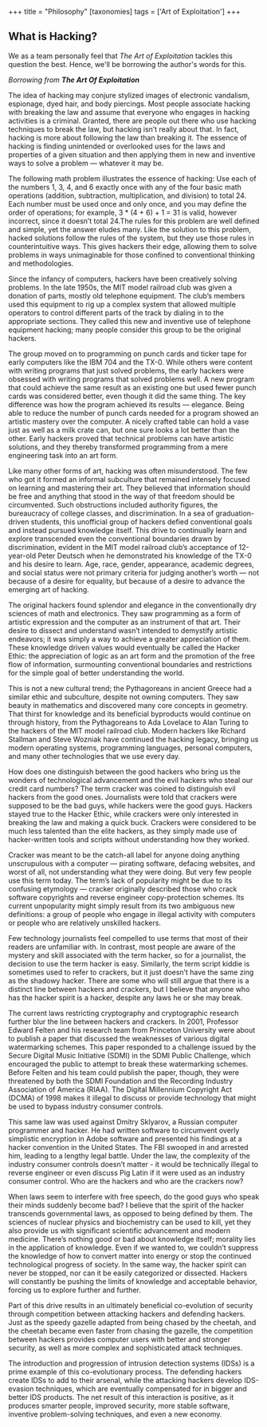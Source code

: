 +++
title = "Philosophy"
[taxonomies]
tags = ['Art of Exploitation']
+++

## What is Hacking?

We as a team personally feel that _The Art of Exploitation_ tackles this question the best. Hence, we'll be borrowing the author's words for this.

_Borrowing from **The Art Of Exploitation**_

The idea of hacking may conjure stylized images of electronic vandalism, espionage, dyed hair, and body piercings. Most people associate hacking with breaking the law and assume that everyone who engages in hacking activities is a criminal. Granted, there are people out there who use hacking techniques to break the law, but hacking isn’t really about that. In fact, hacking is more about following the law than breaking it. The essence of hacking is finding unintended or overlooked uses for the laws and properties of a given situation and then applying them in new and inventive ways to solve a problem — whatever it may be.

The following math problem illustrates the essence of hacking:
Use each of the numbers 1, 3, 4, and 6 exactly once with any of the four basic math operations (addition, subtraction, multiplication, and division) to total 24. Each number must be used once and only once, and you may define the order of operations; for example, 3 * (4 + 6) + 1 = 31 is valid, however incorrect, since it doesn’t total 24.The rules for this problem are well defined and simple, yet the answer eludes many. Like the solution to this problem, hacked solutions follow the rules of the system, but they use those rules in counterintuitive ways. This gives hackers their edge, allowing them to solve problems in ways unimaginable for those confined to conventional thinking and methodologies.

Since the infancy of computers, hackers have been creatively solving problems. In the late 1950s, the MIT model railroad club was given a donation of parts, mostly old telephone equipment. The club’s members used this equipment to rig up a complex system that allowed multiple operators to control different parts of the track by dialing in to the appropriate sections. They called this new and inventive use of telephone equipment hacking; many people consider this group to be the original hackers. 

The group moved on to programming on punch cards and ticker tape for early computers like the IBM 704 and the TX-0. While others were content with writing programs that just solved problems, the early hackers were obsessed with writing programs that solved problems well. A new program that could achieve the same result as an existing one but used fewer punch cards was considered better, even though it did the same thing. The key difference was how the program achieved its results — elegance. Being able to reduce the number of punch cards needed for a program showed an artistic mastery over the computer. A nicely crafted table can hold a vase just as well as a milk crate can, but one sure looks a lot better than the other. Early hackers proved that technical problems can have artistic solutions, and they thereby transformed programming from a mere engineering task into an art form.


Like many other forms of art, hacking was often misunderstood. The few who got it formed an informal subculture that remained intensely focused on learning and mastering their art. They believed that information should be free and anything that stood in the way of that freedom should be circumvented. Such obstructions included authority figures, the bureaucracy of college classes, and discrimination. In a sea of graduation-driven students, this unofficial group of hackers defied conventional goals and instead pursued knowledge itself. This drive to continually learn and explore transcended even the conventional boundaries drawn by discrimination, evident in the MIT model railroad club’s acceptance of 12-year-old Peter Deutsch when he demonstrated his knowledge of the TX-0 and his desire to learn. Age, race, gender, appearance, academic degrees, and social status were not primary criteria for judging another’s worth — not because of a desire for equality, but because of a desire to advance the emerging art of hacking.

The original hackers found splendor and elegance in the conventionally dry sciences of math and electronics. They saw programming as a form of artistic expression and the computer as an instrument of that art. Their desire to dissect and understand wasn’t intended to demystify artistic endeavors; it was simply a way to achieve a greater appreciation of them. These knowledge driven values would eventually be called the Hacker Ethic: the appreciation of logic as an art form and the promotion of the free flow of information, surmounting conventional boundaries and restrictions for the simple goal of
better understanding the world. 

This is not a new cultural trend; the Pythagoreans in ancient Greece had a similar ethic and subculture, despite not owning computers. They saw beauty in mathematics and discovered many core concepts in geometry. That thirst for knowledge and its beneficial byproducts would continue on through history, from the Pythagoreans to Ada Lovelace to Alan Turing to the hackers of the MIT model railroad club. Modern hackers like Richard Stallman and Steve Wozniak have continued the hacking legacy, bringing us modern operating systems, programming languages, personal computers, and many other technologies that we use every day.

How does one distinguish between the good hackers who bring us the
wonders of technological advancement and the evil hackers who steal our credit card numbers? The term cracker was coined to distinguish evil hackers from the good ones. Journalists were told that crackers were supposed to be the bad guys, while hackers were the good guys. Hackers stayed true to the Hacker Ethic, while crackers were only interested in breaking the law and making a quick buck. Crackers were considered to be much less talented than the elite hackers, as they simply made use of hacker-written tools and scripts without understanding how they worked. 


Cracker was meant to be the catch-all label for anyone doing anything unscrupulous with a computer — pirating software, defacing websites, and worst of all, not understanding what they were doing. But very few people use this term today. The term’s lack of popularity might be due to its confusing etymology — cracker originally described those who crack software copyrights and reverse engineer copy-protection schemes. Its current unpopularity might simply result from its two ambiguous new definitions: a group of people who engage in illegal activity with computers or people who are relatively unskilled hackers.

Few technology journalists feel compelled to use terms that most of their readers are unfamiliar with. In contrast, most people are aware of the mystery and skill associated with the term hacker, so for a journalist, the decision to use the term hacker is easy. Similarly, the term script kiddie is sometimes used to refer to crackers, but it just doesn’t have the same zing as the shadowy hacker. There are some who will still argue that there is a distinct line between hackers and crackers, but I believe that anyone who has the hacker spirit is a hacker, despite any laws he or she may break.

The current laws restricting cryptography and cryptographic research further blur the line between hackers and crackers. In 2001, Professor Edward Felten and his research team from Princeton University were about to publish a paper that discussed the weaknesses of various digital watermarking schemes. This paper responded to a challenge issued by the Secure Digital Music Initiative (SDMI) in the SDMI Public Challenge, which encouraged the public to attempt to break these watermarking schemes. Before Felten and his team could publish the paper, though, they were threatened by both the SDMI Foundation and the Recording Industry Association of America (RIAA). The Digital Millennium Copyright Act (DCMA) of 1998 makes it illegal to discuss or provide technology that might be used to bypass industry consumer controls. 

This same law was used against Dmitry Sklyarov, a Russian computer programmer and hacker. He had written software to circumvent overly simplistic encryption in Adobe software and presented his findings at a hacker convention in the United States. The FBI swooped in and arrested him, leading to a lengthy legal battle. Under the law, the complexity of the industry consumer controls doesn’t matter - it would be technically illegal to reverse engineer or even discuss Pig Latin if it were used as an industry consumer control. Who are the hackers and who are the crackers now?

When laws seem to interfere with free speech, do the good guys who speak their minds suddenly become bad? I believe that the spirit of the hacker transcends governmental laws, as opposed to being defined by them. The sciences of nuclear physics and biochemistry can be used to kill, yet they also provide us with significant scientific advancement and modern medicine. There’s nothing good or bad about knowledge itself; morality lies in the application of knowledge. Even if we wanted to, we couldn’t suppress the knowledge of how to convert matter into energy or stop the continued technological progress of society. In the same way, the hacker spirit can never be stopped, nor can it be easily categorized or dissected. Hackers will constantly be pushing the limits of knowledge and acceptable behavior, forcing us to explore further and further.

Part of this drive results in an ultimately beneficial co-evolution of security through competition between attacking hackers and defending hackers. Just as the speedy gazelle adapted from being chased by the cheetah, and the cheetah became even faster from chasing the gazelle, the competition between hackers provides computer users with better and stronger security, as well as more complex and sophisticated attack techniques. 

The introduction and progression of intrusion detection systems (IDSs) is a prime example of this co-evolutionary process. The defending hackers create IDSs to add to their arsenal, while the attacking hackers develop IDS-evasion techniques, which are eventually compensated for in bigger and better IDS products. The net result of this interaction is positive, as it produces smarter people, improved security, more stable software, inventive problem-solving techniques, and even a new economy.



